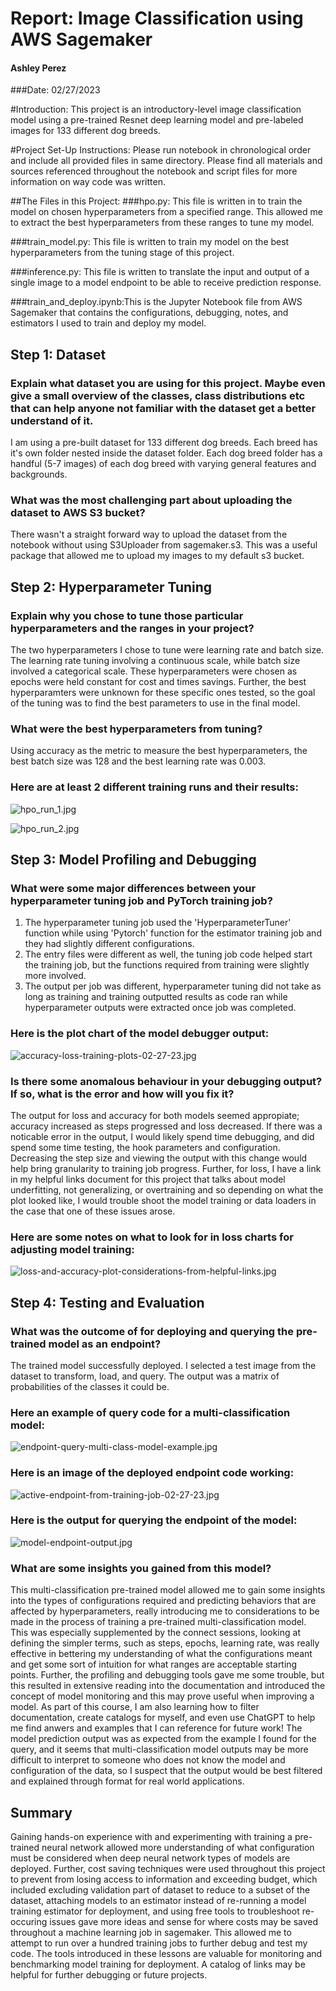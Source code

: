 # Report: Image Classification using AWS Sagemaker
#### Ashley Perez
###Date: 02/27/2023

#Introduction: This project is an introductory-level image classification model using a pre-trained Resnet deep learning model and pre-labeled images for 133 different dog breeds.

#Project Set-Up Instructions: Please run notebook in chronological order and include all provided files in same directory. Please find all materials and sources referenced throughout the notebook and script files for more information on way code was written.

##The Files in this Project:
###hpo.py: This file is written in to train the model on chosen hyperparameters from a specified range. This allowed me to extract the best hyperparameters from these ranges to tune my model.

###train_model.py: This file is written to train my model on the best hyperparameters from the tuning stage of this project.

###inference.py: This file is written to translate the input and output of a single image to a model endpoint to be able to receive prediction response.

###train_and_deploy.ipynb:This is the Jupyter Notebook file from AWS Sagemaker that contains the configurations, debugging, notes, and estimators I used to train and deploy my model.

## Step 1: Dataset
### Explain what dataset you are using for this project. Maybe even give a small overview of the classes, class distributions etc that can help anyone not familiar with the dataset get a better understand of it.
I am using a pre-built dataset for 133 different dog breeds. Each breed has it's own folder nested inside the dataset folder. Each dog breed folder has a handful (5-7 images) of each dog breed with varying general features and backgrounds.

### What was the most challenging part about uploading the dataset to AWS S3 bucket?
There wasn't a straight forward way to upload the dataset from the notebook without using S3Uploader from sagemaker.s3. This was a useful package that allowed me to upload my images to my default s3 bucket.

## Step 2: Hyperparameter Tuning
### Explain why you chose to tune those particular hyperparameters and the ranges in your project?
The two hyperparameters I chose to tune were learning rate and batch size. The learning rate tuning involving a continuous scale, while batch size involved a categorical scale. These hyperparameters were chosen as epochs were held constant for cost and times savings. Further, the best hyperparamters were unknown for these specific ones tested, so the goal of the tuning was to find the best parameters to use in the final model. 

### What were the best hyperparameters from tuning? 
Using accuracy as the metric to measure the best hyperparameters, the best batch size was 128 and the best learning rate was 0.003.

### Here are at least 2 different training runs and their results:

![hpo_run_1.jpg](hpo_run_1.jpg)

![hpo_run_2.jpg](hpo_run_2.jpg)

## Step 3: Model Profiling and Debugging
### What were some major differences between your hyperparameter tuning job and PyTorch training job? 
1. The hyperparameter tuning job used the 'HyperparameterTuner' function while using 'Pytorch' function for the estimator training job and they had slightly different configurations.
2. The entry files were different as well, the tuning job code helped start the training job, but the functions required from training were slightly more involved.
3. The output per job was different, hyperparameter tuning did not take as long as training and training outputted results as code ran while hyperparameter outputs were extracted once job was completed.

### Here is the plot chart of the model debugger output:

![accuracy-loss-training-plots-02-27-23.jpg](accuracy-loss-training-plots-02-27-23.jpg)

###  Is there some anomalous behaviour in your debugging output? If so, what is the error and how will you fix it?
The output for loss and accuracy for both models seemed appropiate; accuracy increased as steps progressed and loss decreased. If there was a noticable error in the output, I would likely spend time debugging, and did spend some time testing, the hook parameters and configuration. Decreasing the step size and viewing the output with this change would help bring granularity to training job progress. Further, for loss, I have a link in my helpful links document for this project that talks about model underfitting, not generalizing, or overtraining and so depending on what the plot looked like, I would trouble shoot the model training or data loaders in the case that one of these issues arose.  

### Here are some notes on what to look for in loss charts for adjusting model training:

![loss-and-accuracy-plot-considerations-from-helpful-links.jpg](loss-and-accuracy-plot-considerations-from-helpful-links.jpg)

## Step 4: Testing and Evaluation
### What was the outcome of for deploying and querying the pre-trained model as an endpoint? 
The trained model successfully deployed. I selected a test image from the dataset to transform, load, and query. The output was a matrix of probabilities of the classes it could be.

### Here an example of query code for a multi-classification model:

![endpoint-query-multi-class-model-example.jpg](endpoint-query-multi-class-model-example.jpg)

### Here is an image of the deployed endpoint code working:

![active-endpoint-from-training-job-02-27-23.jpg](active-endpoint-from-training-job-02-27-23.jpg)

### Here is the output for querying the endpoint of the model:

![model-endpoint-output.jpg](model-endpoint-output.jpg)

### What are some insights you gained from this model? 
This multi-classification pre-trained model allowed me to gain some insights into the types of configurations required and predicting behaviors that are affected by hyperparameters, really introducing me to considerations to be made in the process of training a pre-trained multi-classification model. This was especially supplemented by the connect sessions, looking at defining the simpler terms, such as steps, epochs, learning rate, was really effective in bettering my understanding of what the configurations meant and get some sort of intuition for what ranges are acceptable starting points. Further, the profiling and debugging tools gave me some trouble, but this resulted in extensive reading into the documentation and introduced the concept of model monitoring and this may prove useful when improving a model. As part of this course, I am also learning how to filter documentation, create catalogs for myself, and even use ChatGPT to help me find anwers and examples that I can reference for future work! The model prediction output was as expected from the example I found for the query, and it seems that multi-classification model outputs may be more difficult to interpret to someone who does not know the model and configuration of the data, so I suspect that the output would be best filtered and explained through format for real world applications.

## Summary
Gaining hands-on experience with and experimenting with training a pre-trained neural network allowed more understanding of what configuration must be considered when deep neural network types of models are deployed. Further, cost saving techniques were used throughout this project to prevent from losing access to information and exceeding budget, which included excluding validation part of dataset to reduce to a subset of the dataset, attaching models to an estimator instead of re-running a model training estimator for deployment, and using free tools to troubleshoot re-occuring issues gave more ideas and sense for where costs may be saved throughout a machine learning job in sagemaker. This allowed me to attempt to run over a hundred training jobs to further debug and test my code. The tools introduced in these lessons are valuable for monitoring and benchmarking model training for deployment. A catalog of links may be helpful for further debugging or future projects.
